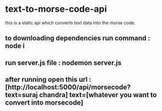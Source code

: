 # text-to-morse-code-api
this is a static api which converts text data into the morse code.

## to downloading dependencies run command :  node i
## run server.js file : nodemon server.js
## after running open this url : [http://localhost:5000/api/morsecode?text=suraj chandra] text=[whatever you want to convert into morsecode]
